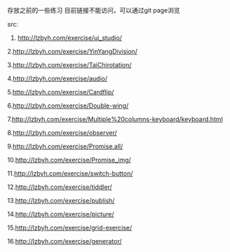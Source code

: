 存放之前的一些练习
目前链接不能访问，可以通过git page浏览

src:

1. http://lzbyh.com/exercise/ui_studio/
  
2.http://lzbyh.com/exercise/YinYangDivision/
  
3.http://lzbyh.com/exercise/TaiChirotation/
  
4.http://lzbyh.com/exercise/audio/
  
5.http://lzbyh.com/exercise/Cardflip/
  
6.http://lzbyh.com/exercise/Double-wing/
  
7.http://lzbyh.com/exercise/Multiple%20columns-keyboard/keyboard.html
  
8.http://lzbyh.com/exercise/observer/
  
9.http://lzbyh.com/exercise/Promise.all/
  
10.http://lzbyh.com/exercise/Promise_img/
  
11.http://lzbyh.com/exercise/switch-button/
  
12.http://lzbyh.com/exercise/tiddler/
  
13.http://lzbyh.com/exercise/publish/
  
14.http://lzbyh.com/exercise/picture/
  
15.http://lzbyh.com/exercise/grid-exercise/
  
16.http://lzbyh.com/exercise/generator/
